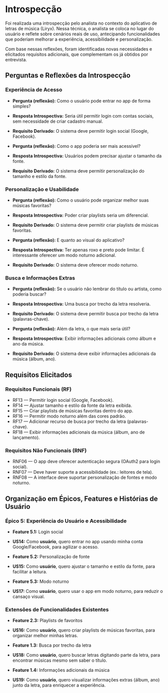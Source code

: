 # Introspecção

Foi realizada uma introspecção pelo analista no contexto do aplicativo de letras de música (Liryx).
Nessa técnica, o analista se coloca no lugar do usuário e reflete sobre cenários reais de uso, antecipando funcionalidades que poderiam melhorar a experiência, acessibilidade e personalização.

Com base nessas reflexões, foram identificadas novas necessidades e elicitados requisitos adicionais, que complementam os já obtidos por entrevista.


## Perguntas e Reflexões da Introspecção

### Experiência de Acesso

- **Pergunta (reflexão):** Como o usuário pode entrar no app de forma simples?
- **Resposta Introspectiva:** Seria útil permitir login com contas sociais, sem necessidade de criar cadastro manual.
- **Requisito Derivado:** O sistema deve permitir login social (Google, Facebook).

- **Pergunta (reflexão):** Como o app poderia ser mais acessível?
- **Resposta Introspectiva:** Usuários podem precisar ajustar o tamanho da fonte.
- **Requisito Derivado:** O sistema deve permitir personalização do tamanho e estilo da fonte.

### Personalização e Usabilidade

- **Pergunta (reflexão):** Como o usuário pode organizar melhor suas músicas favoritas?
- **Resposta Introspectiva:** Poder criar playlists seria um diferencial.
- **Requisito Derivado:** O sistema deve permitir criar playlists de músicas favoritas.

- **Pergunta (reflexão):** E quanto ao visual do aplicativo?
- **Resposta Introspectiva:** Ter apenas roxo e preto pode limitar. É interessante oferecer um modo noturno adicional.
- **Requisito Derivado:** O sistema deve oferecer modo noturno.

### Busca e Informações Extras

- **Pergunta (reflexão):** Se o usuário não lembrar do título ou artista, como poderia buscar?
- **Resposta Introspectiva:** Uma busca por trecho da letra resolveria.
- **Requisito Derivado:** O sistema deve permitir busca por trecho da letra (palavras-chave).

- **Pergunta (reflexão):** Além da letra, o que mais seria útil?
- **Resposta Introspectiva:** Exibir informações adicionais como álbum e ano da música.
- **Requisito Derivado:** O sistema deve exibir informações adicionais da música (álbum, ano).


## Requisitos Elicitados
### Requisitos Funcionais (RF)

- RF13 — Permitir login social (Google, Facebook).
- RF14 — Ajustar tamanho e estilo da fonte da letra exibida.
- RF15 — Criar playlists de músicas favoritas dentro do app.
- RF16 — Permitir modo noturno além das cores padrão.
- RF17 — Adicionar recurso de busca por trecho da letra (palavras-chave).
- RF18 — Exibir informações adicionais da música (álbum, ano de lançamento).


### Requisitos Não Funcionais (RNF)

- RNF06 — O app deve oferecer autenticação segura (OAuth2 para login social).
- RNF07 — Deve haver suporte a acessibilidade (ex.: leitores de tela).
- RNF08 — A interface deve suportar personalização de fontes e modo noturno.


## Organização em Épicos, Features e Histórias de Usuário

### Épico 5: Experiência do Usuário e Acessibilidade

- **Feature 5.1:** Login social
- **US14:** Como **usuário**, quero entrar no app usando minha conta Google/Facebook, para agilizar o acesso.

- **Feature 5.2:** Personalização de fonte
- **US15:** Como **usuário**, quero ajustar o tamanho e estilo da fonte, para facilitar a leitura.

- **Feature 5.3:** Modo noturno
- **US17:** Como **usuário**, quero usar o app em modo noturno, para reduzir o cansaço visual.


### Extensões de Funcionalidades Existentes

- **Feature 2.3:** Playlists de favoritos
- **US16:** Como **usuário**, quero criar playlists de músicas favoritas, para organizar melhor minhas letras.

- **Feature 1.3:** Busca por trecho da letra
- **US18:** Como **usuário**, quero buscar letras digitando parte da letra, para encontrar músicas mesmo sem saber o título.

- **Feature 1.4:** Informações adicionais da música
- **US19:** Como **usuário**, quero visualizar informações extras (álbum, ano) junto da letra, para enriquecer a experiência.